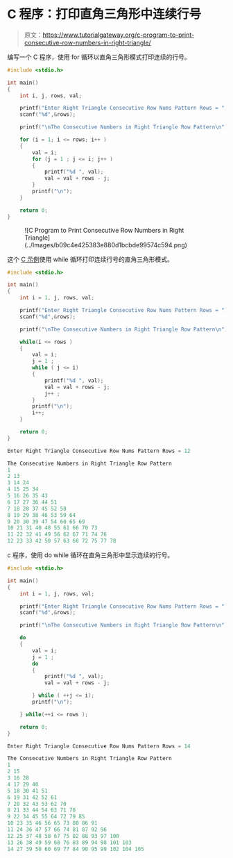 # C 程序：打印直角三角形中连续行号

> 原文：<https://www.tutorialgateway.org/c-program-to-print-consecutive-row-numbers-in-right-triangle/>

编写一个 C 程序，使用 for 循环以直角三角形模式打印连续的行号。

```c
#include <stdio.h>

int main()
{
    int i, j, rows, val;

    printf("Enter Right Triangle Consecutive Row Nums Pattern Rows = ");
    scanf("%d",&rows);

    printf("\nThe Consecutive Numbers in Right Triangle Row Pattern\n"); 

	for (i = 1; i <= rows; i++ ) 
	{
		val = i;
		for (j = 1 ; j <= i; j++ ) 	
		{
			printf("%d ", val);
			val = val + rows - j;
		}
		printf("\n");
	}

    return 0;
}
```

<figure class="wp-block-image size-large">![C Program to Print Consecutive Row Numbers in Right Triangle](../Images/b09c4e425383e880d1bcbde99574c594.png)</figure>

这个 [C 示例](https://www.tutorialgateway.org/c-programming-examples/)使用 while 循环打印连续行号的直角三角形模式。

```c
#include <stdio.h>

int main()
{
    int i = 1, j, rows, val;

    printf("Enter Right Triangle Consecutive Row Nums Pattern Rows = ");
    scanf("%d",&rows);

    printf("\nThe Consecutive Numbers in Right Triangle Row Pattern\n"); 

	while(i <= rows ) 
	{
		val = i;
		j = 1 ;
		while ( j <= i) 	
		{
			printf("%d ", val);
			val = val + rows - j;
			j++ ;
		}
		printf("\n");
		i++;
	}

    return 0;
}
```

```c
Enter Right Triangle Consecutive Row Nums Pattern Rows = 12

The Consecutive Numbers in Right Triangle Row Pattern
1 
2 13 
3 14 24 
4 15 25 34 
5 16 26 35 43 
6 17 27 36 44 51 
7 18 28 37 45 52 58 
8 19 29 38 46 53 59 64 
9 20 30 39 47 54 60 65 69 
10 21 31 40 48 55 61 66 70 73 
11 22 32 41 49 56 62 67 71 74 76 
12 23 33 42 50 57 63 68 72 75 77 78 
```

c 程序，使用 do while 循环在直角三角形中显示连续的行号。

```c
#include <stdio.h>

int main()
{
    int i = 1, j, rows, val;

    printf("Enter Right Triangle Consecutive Row Nums Pattern Rows = ");
    scanf("%d",&rows);

    printf("\nThe Consecutive Numbers in Right Triangle Row Pattern\n"); 

	do 
	{
		val = i;
		j = 1 ;
		do	
		{
			printf("%d ", val);
			val = val + rows - j;

		} while ( ++j <= i);
		printf("\n");

	} while(++i <= rows );

    return 0;
}
```

```c
Enter Right Triangle Consecutive Row Nums Pattern Rows = 14

The Consecutive Numbers in Right Triangle Row Pattern
1 
2 15 
3 16 28 
4 17 29 40 
5 18 30 41 51 
6 19 31 42 52 61 
7 20 32 43 53 62 70 
8 21 33 44 54 63 71 78 
9 22 34 45 55 64 72 79 85 
10 23 35 46 56 65 73 80 86 91 
11 24 36 47 57 66 74 81 87 92 96 
12 25 37 48 58 67 75 82 88 93 97 100 
13 26 38 49 59 68 76 83 89 94 98 101 103 
14 27 39 50 60 69 77 84 90 95 99 102 104 105 
```